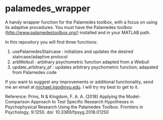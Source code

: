 # palamedes_wrapper
A handy wrapper function for the Palamedes toolbox, with a focus on using its adaptive procedures.
You must have the Palamedes toolbox (http://www.palamedestoolbox.org/) installed and in your MATLAB path.

In this repository you will find three functions:
1. usePalamedesStaircase    : initializes and updates the desired staircase/adaptive protocol
2. arbWeibull               : arbitrary psychometric function adapted from a Weibull
3. update_arbitrary_pf      : updates arbitrary psychometric function; adapated from Palamedes code

If you want to suggest any improvements or additional functionality, send me an email at michael.jigo@nyu.edu. I will try my best to get to it.

Reference:
Prins, N & Kingdom, F. A. A. (2018) Applying the Model-Comparison Approach to Test Specific Research Hypotheses in Psychophysical Research Using the Palamedes Toolbox. Frontiers in Psychology, 9:1250. doi: 10.3389/fpsyg.2018.01250
